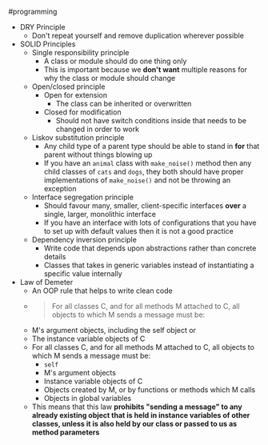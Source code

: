 #programming 
- DRY Principle
    - Don't repeat yourself and remove duplication wherever possible
- SOLID Principles
    - Single responsibility principle
        - A class or module should do one thing only
        - This is important because we **don't want** multiple reasons for why the class or module should change
    -  Open/closed principle
        - Open for extension
            - The class can be inherited or overwritten
        - Closed for modification
            - Should not have switch conditions inside that needs to be changed in order to work
    - Liskov substitution principle
        - Any child type of a parent type should be able to stand in __for__ that parent without things blowing up
        - If you have an `animal` class with `make_noise()` method then any child classes of `cats` and `dogs`, they both should have proper implementations of `make_noise()` and not be throwing an exception 
    - Interface segregation principle
        - Should favour many, smaller, client-specific interfaces **over** a single, larger, monolithic interface
        - If you have an interface with lots of configurations that you have to set up with default values then it is not a good practice
    - Dependency inversion principle
        - Write code that depends upon abstractions rather than concrete details
        - Classes that takes in generic variables instead of instantiating a specific value internally
- Law of Demeter
    - An OOP rule that helps to write clean code
    - > For all classes C, and for all methods M attached to C, all objects to which M sends a message must be:
    * M's argument objects, including the self object or
    * The instance variable objects of C
    - For all classes C, and for all methods M attached to C, all objects to which M sends a message must be:
        - `self`
        - M's argument objects
        - Instance variable objects of C
        - Objects created by M, or by functions or methods which M calls
        - Objects in global variables
    - This means that this law **prohibits "sending a message" to any already existing object that is held in instance variables of __other__ classes, unless it is also held by our class or passed to us as method parameters**
